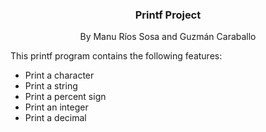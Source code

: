 <h3 align="center">Printf Project</h3>
 <p align="center">
    By Manu Ríos Sosa and Guzmán Caraballo
 </p>
</div>
<!-- ABOUT -->

This printf program contains the following features:
* Print a character
* Print a string
* Print a percent sign
* Print an integer
* Print a decimal
